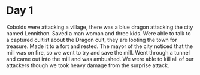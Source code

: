 # Day 1
Kobolds were attacking a village, there was a blue dragon attacking the city named Lennithon. Saved a man woman and three kids. Were able to talk to a captured cultist about the Dragon cult, they are looting the town for treasure. Made it to a fort and rested. The mayor of the city noticed that the mill was on fire, so we went to try and save the mill. Went through a tunnel and came out into the mill and was ambushed. We were able to kill all of our attackers though we took heavy damage from the surprise attack.
